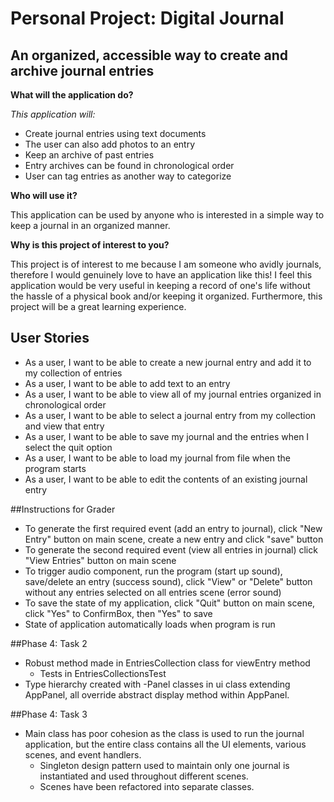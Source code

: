# Personal Project: Digital Journal

## An organized, accessible way to create and archive journal entries   

**What will the application do?**

*This application will:*
- Create journal entries using text documents
- The user can also add photos to an entry
- Keep an archive of past entries
- Entry archives can be found in chronological order
- User can tag entries as another way to categorize

**Who will use it?**

This application can be used by anyone who is interested in a
simple way to keep a journal in an organized manner.  

**Why is this project of interest to you?**

This project is of interest to me because I am someone who avidly
journals, therefore I would genuinely love to have an application like 
this! I feel this application would be very useful in keeping a record
of one's life without the hassle of a physical book and/or keeping 
it organized. Furthermore, this project will be a great learning
experience.

## User Stories

- As a user, I want to be able to create a new journal entry and add it to 
my collection of entries
- As a user, I want to be able to add text to an entry
- As a user, I want to be able to view all of my journal entries organized
in chronological order
- As a user, I want to be able to select a journal entry from my collection
and view that entry
- As a user, I want to be able to save my journal and the entries when 
I select the quit option
- As a user, I want to be able to load my journal from file when 
the program starts
- As a user, I want to be able to edit the contents of an existing journal entry

##Instructions for Grader
- To generate the first required event (add an entry to journal), click 
"New Entry" button on main scene, create a new entry and click "save" button
- To generate the second required event (view all entries in journal) click 
"View Entries" button on main scene
- To trigger audio component, run the program (start up sound),
save/delete an entry (success sound), click "View" or "Delete" button without
any entries selected on all entries scene (error sound)
- To save the state of my application, click "Quit" button on main scene,
click "Yes" to ConfirmBox, then "Yes" to save
- State of application automatically loads when program is run

##Phase 4: Task 2
- Robust method made in EntriesCollection class for viewEntry method
    - Tests in EntriesCollectionsTest
- Type hierarchy created with -Panel classes in ui class extending AppPanel,
all override abstract display method within AppPanel.

##Phase 4: Task 3
- Main class has poor cohesion as the class is used to run the journal 
application, but the entire class contains all the UI elements, various scenes,
and event handlers.
    - Singleton design pattern used to maintain only one journal is
    instantiated and used throughout different scenes.
    - Scenes have been refactored into separate classes.

